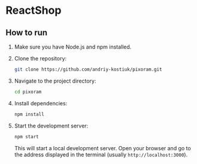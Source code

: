 # ReactShop

## How to run

1.  Make sure you have Node.js and npm installed.

2.  Clone the repository:

    ```bash
    git clone https://github.com/andriy-kostiuk/pixoram.git
    ```

3.  Navigate to the project directory:

    ```bash
    cd pixoram
    ```

4.  Install dependencies:

    ```bash
    npm install
    ```

5.  Start the development server:

    ```bash
    npm start
    ```

    This will start a local development server. Open your browser and go to the address displayed in the terminal (usually `http://localhost:3000`).
